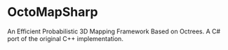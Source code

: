 # OctoMapSharp
An Efficient Probabilistic 3D Mapping Framework Based on Octrees. A C# port of the original C++ implementation.

